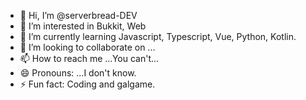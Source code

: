- 👋 Hi, I’m @serverbread-DEV
- 👀 I’m interested in Bukkit, Web
- 🌱 I’m currently learning Javascript, Typescript, Vue, Python, Kotlin.
- 💞️ I’m looking to collaborate on ...
- 📫 How to reach me ...You can't...
- 😄 Pronouns: ...I don't know.
- ⚡ Fun fact: Coding and galgame.

<!---
serverbread-DEV/serverbread-DEV is a ✨ special ✨ repository because its `README.md` (this file) appears on your GitHub profile.
You can click the Preview link to take a look at your changes.
--->
